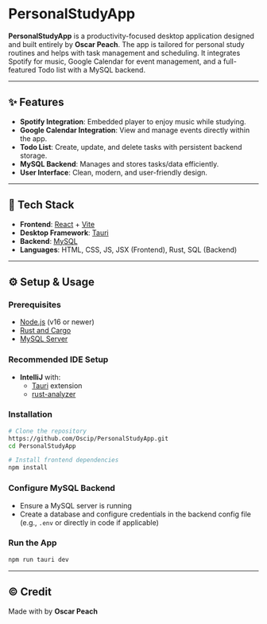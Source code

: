 # PersonalStudyApp

**PersonalStudyApp** is a productivity-focused desktop application designed and built entirely by **Oscar Peach**. The app is tailored for personal study routines and helps with task management and scheduling. It integrates Spotify for music, Google Calendar for event management, and a full-featured Todo list with a MySQL backend.

---

## ✨ Features

- **Spotify Integration**: Embedded player to enjoy music while studying.
- **Google Calendar Integration**: View and manage events directly within the app.
- **Todo List**: Create, update, and delete tasks with persistent backend storage.
- **MySQL Backend**: Manages and stores tasks/data efficiently.
- **User Interface**: Clean, modern, and user-friendly design.

---

## 🧰 Tech Stack

- **Frontend**: [React](https://reactjs.org/) + [Vite](https://vitejs.dev/)
- **Desktop Framework**: [Tauri](https://tauri.app/)
- **Backend**: [MySQL](https://www.mysql.com/)
- **Languages**: HTML, CSS, JS, JSX (Frontend), Rust, SQL (Backend)

---

## ⚙️ Setup & Usage

### Prerequisites

- [Node.js](https://nodejs.org/) (v16 or newer)
- [Rust and Cargo](https://rustup.rs)
- [MySQL Server](https://www.mysql.com/)

### Recommended IDE Setup

- **IntelliJ** with:
  - [Tauri](https://marketplace.visualstudio.com/items?itemName=tauri-apps.tauri-vscode) extension
  - [rust-analyzer](https://marketplace.visualstudio.com/items?itemName=rust-lang.rust-analyzer)

### Installation

```bash
# Clone the repository
https://github.com/Oscip/PersonalStudyApp.git
cd PersonalStudyApp

# Install frontend dependencies
npm install
```

### Configure MySQL Backend

- Ensure a MySQL server is running
- Create a database and configure credentials in the backend config file (e.g., `.env` or directly in code if applicable)

### Run the App

```bash
npm run tauri dev
```

---

## © Credit

Made with by **Oscar Peach**
